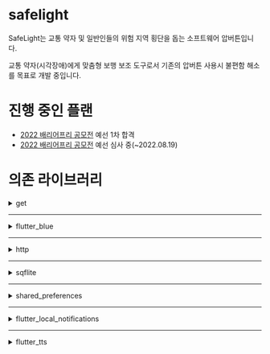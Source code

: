 # safelight

SafeLight는 교통 약자 및 일반인들의 위험 지역 횡단을 돕는 소프트웨어 압버튼입니다.

교통 약자(시각장애)에게 맞춤형 보행 보조 도구로서 기존의 압버튼 사용시 불편함 해소를 목표로 개발 중입니다.

# 진행 중인 플랜

* [2022 배리어프리 공모전](https://www.autoeverapp.kr/) 예선 1차 합격
* [2022 배리어프리 공모전](https://www.autoeverapp.kr/) 예선 심사 중(~2022.08.19)

# 의존 라이브러리
<details><summary>get</summary>

### Link
[get: ^4.6.5](https://pub.dev/packages/get)
### Usage
* Flutter App 내 State 관리
* App Navigator (route 관리)

</details>

----------------

<details><summary>flutter_blue</summary>

### Link
[flutter_blue: ^0.8.0](https://pub.dev/packages/flutter_blue)
### Usage
* App Bluetooth 통신
* SafeLight 페어링

</details>

----------------

<details><summary>http</summary>

### Link
[http: ^0.13.5](https://pub.dev/packages/http)
### Usage
* tpp 통신(get / post)

</details>

----------------

<details><summary>sqflite</summary>

### Link
[sqflite: ^2.0.3](https://pub.dev/packages/sqflite)
### Usage
* SafeLight와 신호등 압버튼의 관계 저장
* 신호등 압버튼 정보 저장

</details>

----------------

<details><summary>shared_preferences</summary>

### Link
[shared_preferences: ^2.0.15](https://pub.dev/packages/shared_preferences)
### Usage
* 사용자 상태(교통 약자 타입) 관리
* App 최신 버전 관리

</details>

----------------

<details><summary>flutter_local_notifications</summary>

### Link
[flutter_local_notifications: ^9.7.0](https://pub.dev/packages/flutter_local_notifications)
### Usage
* 자동 스캔 시, SafeLight Search 알림
* SAFELIGHT_SafeLightScan usecase에서 사용

</details>

----------------

<details><summary>flutter_tts</summary>

### Link
[flutter_tts: ^3.5.0](https://pub.dev/packages/flutter_tts)
### Usage
* 시각 장애 사용자를 위한 tts 서비스

</details>
